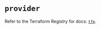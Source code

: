 # `provider`

Refer to the Terraform Registry for docs: [`tfe`](https://registry.terraform.io/providers/hashicorp/tfe/0.55.0/docs).

